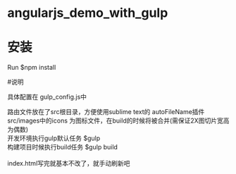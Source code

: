 angularjs_demo_with_gulp
==== 


# 安装
Run $npm install<br>


#说明

具体配置在 gulp_config.js中<br>

路由文件放在了src根目录，方便使用sublime text的 autoFileName插件<br>
src/images中的icons 为图标文件，在build的时候将被合并(需保证2X图切片宽高为偶数)<br>
开发环境执行gulp默认任务 $gulp<br>
构建项目时候执行build任务 $gulp build<br><br>
index.html写完就基本不改了，就手动刷新吧